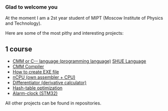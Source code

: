 ### Glad to welcome you

At the moment I am a 2st year student of MIPT (Moscow Institute of Physics and Technology). 

Here are some of the most pithy and interesting projects:

## 1 course

* [CMM or C-- language (programming language)](https://github.com/Vokerlee/CMM-Language)
  [SHUE Language](https://github.com/Vokerlee/SHUE-Language)
* [CMM Compiler](https://github.com/Vokerlee/CMM-Compiler)
* [How to create EXE file](https://github.com/Vokerlee/Create-EXE-in-20-minutes)
* [nCPU (own assembler + CPU)](https://github.com/Vokerlee/Compiler-technologies/tree/master/5.%20nCPU)
* [Differentiator (derivative calculator)](https://github.com/Vokerlee/Compiler-technologies/tree/master/8.%20Differentiator)
* [Hash-table optimization](https://github.com/Vokerlee/Assembly/tree/main/5.2.%20Hash-table's%20optimization)
* [Alarm-clock (STM32)](https://github.com/Vokerlee/Alarm-Clock-STM32)


All other projects can be found in repositories.

